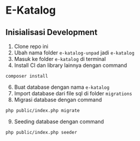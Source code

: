 # E-Katalog

## Inisialisasi Development

1. Clone repo ini
2. Ubah nama folder `e-katalog-unpad` jadi `e-katalog`
3. Masuk ke folder `e-katalog` di terminal
4. Install CI dan library lainnya dengan command

```
composer install
```

6. Buat database dengan nama `e-katalog`
7. Import database dari file sql di folder `migrations`
8. Migrasi database dengan command

```
php public/index.php migrate
```

9. Seeding database dengan command

```
php public/index.php seeder
```
